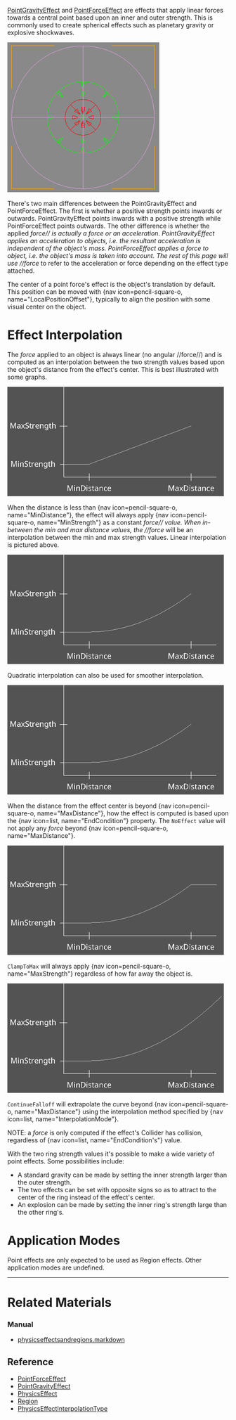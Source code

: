 [PointGravityEffect](https://github.com/ZilchEngine/ZilchDocs/blob/master/code_reference/class_reference/pointgravityeffect.markdown) and [PointForceEffect](https://github.com/ZilchEngine/ZilchDocs/blob/master/code_reference/class_reference/pointforceeffect.markdown) are effects that apply linear forces towards a central point based upon an inner and outer strength. This is commonly used to create spherical effects such as planetary gravity or explosive shockwaves.



![image](https://raw.githubusercontent.com/ZilchEngine/ZilchFiles/master/doc_files/46383.png)


There's two main differences between the PointGravityEffect and PointForceEffect. The first is whether a positive strength points inwards or outwards. PointGravityEffect points inwards with a positive strength while PointForceEffect points outwards. The other difference is whether the applied *force// is actually a force or an acceleration. PointGravityEffect applies an acceleration to objects, i.e. the resultant acceleration is independent of the object's mass. PointForceEffect applies a force to object, i.e. the object's mass is taken into account. The rest of this page will use //force* to refer to the acceleration or force depending on the effect type attached.

The center of a point force's effect is the object's translation by default. This position can be moved with {nav icon=pencil-square-o, name="LocalPositionOffset"}, typically to align the position with some visual center on the object.

 #  Effect Interpolation
The *force* applied to an object is always linear (no angular //force//) and is computed as an interpolation between the two strength values based upon the object's distance from the effect's center. This is best illustrated with some graphs.


![image](https://raw.githubusercontent.com/ZilchEngine/ZilchFiles/master/doc_files/46385.png)

When the distance is less than {nav icon=pencil-square-o, name="MinDistance"}, the effect will always apply {nav icon=pencil-square-o, name="MinStrength"} as a constant *force// value. When in-between the min and max distance values, the //force* will be an interpolation between the min and max strength values. Linear interpolation is pictured above. 


![QuadraticNoEffect](https://raw.githubusercontent.com/ZilchEngine/ZilchFiles/master/doc_files/46390.png)

Quadratic interpolation can also be used for smoother interpolation.



![QuadraticNoEffect](https://raw.githubusercontent.com/ZilchEngine/ZilchFiles/master/doc_files/46390.png)

When the distance from the effect center is beyond {nav icon=pencil-square-o, name="MaxDistance"}, how the effect is computed is based upon the {nav icon=list, name="EndCondition"} property. The `NoEffect` value will not apply any *force* beyond {nav icon=pencil-square-o, name="MaxDistance"}.



![QuadraticClampToMax](https://raw.githubusercontent.com/ZilchEngine/ZilchFiles/master/doc_files/46389.png)

`ClampToMax` will always apply {nav icon=pencil-square-o, name="MaxStrength"} regardless of how far away the object is.



![QuadraticContinueFalloff](https://raw.githubusercontent.com/ZilchEngine/ZilchFiles/master/doc_files/46392.png)

`ContinueFalloff` will extrapolate the curve beyond {nav icon=pencil-square-o, name="MaxDistance"} using the interpolation method specified by {nav icon=list, name="InterpolationMode"}.

NOTE: a *force* is only computed if the effect's Collider has collision, regardless of {nav icon=list, name="EndCondition's"} value.


With the two ring strength values it's possible to make a wide variety of point effects. Some possibilities include:
 - A standard gravity can be made by setting the inner strength larger than the outer strength.
 - The two effects can be set with opposite signs so as to attract to the center of the ring instead of the effect's center. 
 - An explosion can be made by setting the inner ring's strength large than the other ring's.

 #  Application Modes
Point effects are only expected to be used as Region effects. Other application modes are undefined.

---
 #  Related Materials
 ###  Manual
- [physicseffectsandregions.markdown](https://github.com/ZilchEngine/ZilchDocs/blob/master/zilch_editor_documentation/zeromanual/physics/physicseffectsandregions.markdown)
 ##  Reference
- [PointForceEffect](https://github.com/ZilchEngine/ZilchDocs/blob/master/code_reference/class_reference/pointforceeffect.markdown)
- [PointGravityEffect](https://github.com/ZilchEngine/ZilchDocs/blob/master/code_reference/class_reference/pointgravityeffect.markdown)
- [PhysicsEffect](https://github.com/ZilchEngine/ZilchDocs/blob/master/code_reference/class_reference/physicseffect.markdown)
- [Region](https://github.com/ZilchEngine/ZilchDocs/blob/master/code_reference/class_reference/region.markdown)
- [PhysicsEffectInterpolationType](https://github.com/ZilchEngine/ZilchDocs/blob/master/code_reference/enum_reference.markdown#physicseffectinterpolationtype) 

 